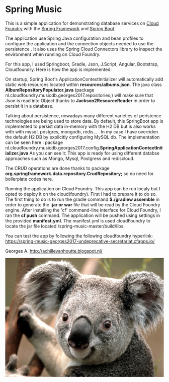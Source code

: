 Spring Music
============

This is a simple application for demonstrating database services on [Cloud Foundry](http://cloudfoundry.org) with the [Spring Framework](http://spring.io) and [Spring Boot](http://projects.spring.io/spring-boot/).


The application use Spring Java configuration and bean profiles to configure the application and the connection objects needed to use the persistence . It also uses the Spring Cloud Connectors library to inspect the environment when running on Cloud Foundry. 


For this app, I used Springboot, Gradle, Json, J.Script, Angular, Bootstrap, Cloudfoundry.
Here is how the app is implemented:

On startup, Spring Boot's ApplicationContextInitializer will automatically add static web resources located within <b>resources/albums.json</b>. 
The java class <b>AlbumRepositoryPopulator.java</b> (package nl.cloudfoundry.musicdb.georges2017.repositories;)
will make sure that Json is read into Object thanks to <b>Jackson2ResourceReader</b> in order to persist it in a database.

Talking about persistence, nowadays many different varieties of peristence technologies are being used to store data. 
By default, this SpringBoot app is implemented to persist data in-memory with the H2 DB but is also works with with mysql, postgres, mongodb, redis... . In my case I have overriden the default H2 DB by explicitly configuring MySQL db. The implementation can be seen here : package nl.cloudfoundry.musicdb.georges2017.config.<b>SpringApplicationContextInitializer.java</b> 
As you can see it: This app  is ready for using different databse approaches such as Mongo, Mysql, Postgress and rediscloud.

The CRUD operations are done thanks to package <b>org.springframework.data.repository.CrudRepository;</b> so no need for boilerplate codes here.  

Running the application on Cloud Foundry.
This app can be run localy but I opted to deploy it on the cloud(foundry). First i had to prepare it to do so. 
The first thing to do is to run the gradle command <b>$./gradlew assemble</b> in order to generate the <b> .jar or war</b> file that will be read by the Cloud Foundry engine. After installing the 'cf' command-line interface for Cloud Foundry, I ran the <b>cf push</b> command. The application will be pushed using settings in the provided <b>manifest.yml</b>. 
The manifest.yml is used cloudFoundry to locate the jar file located /spring-music-master/build/libs. 




You can test the app by following the following cloudfoundry hyperlink: https://spring-music-georges2017-undeprecative-secretariat.cfapps.io/

Georges A. 
http://achillevanhoutte.blogspot.nl/

<p align="center">
  <img src="Koala.png"/>
 
</p>
